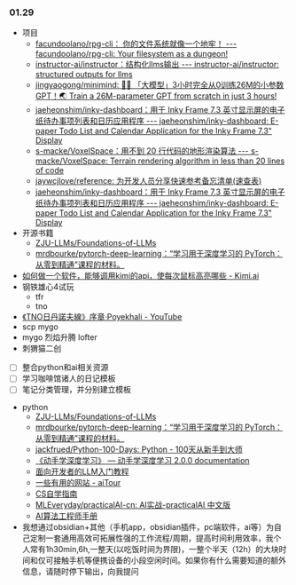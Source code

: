 ### 01.29
* 项目
	* [facundoolano/rpg-cli： 你的文件系统就像一个地牢！ --- facundoolano/rpg-cli: Your filesystem as a dungeon!](https://github.com/facundoolano/rpg-cli)
	* [instructor-ai/instructor：结构化llms输出 --- instructor-ai/instructor: structured outputs for llms](https://github.com/instructor-ai/instructor)
	* [jingyaogong/minimind: 🚀🚀 「大模型」3小时完全从0训练26M的小参数GPT！🌏 Train a 26M-parameter GPT from scratch in just 3 hours!](https://github.com/jingyaogong/minimind)
	* [jaeheonshim/inky-dashboard：用于 Inky Frame 7.3 英寸显示屏的电子纸待办事项列表和日历应用程序 --- jaeheonshim/inky-dashboard: E-paper Todo List and Calendar Application for the Inky Frame 7.3" Display](https://github.com/jaeheonshim/inky-dashboard)
	* [s-macke/VoxelSpace：用不到 20 行代码的地形渲染算法 --- s-macke/VoxelSpace: Terrain rendering algorithm in less than 20 lines of code](https://github.com/s-macke/VoxelSpace)
	* [jaywcjlove/reference: 为开发人员分享快速参考备忘清单(速查表)](https://github.com/jaywcjlove/reference)
	* [jaeheonshim/inky-dashboard：用于 Inky Frame 7.3 英寸显示屏的电子纸待办事项列表和日历应用程序 --- jaeheonshim/inky-dashboard: E-paper Todo List and Calendar Application for the Inky Frame 7.3" Display](https://github.com/jaeheonshim/inky-dashboard)
* 开源书籍
	* [ZJU-LLMs/Foundations-of-LLMs](https://github.com/ZJU-LLMs/Foundations-of-LLMs)
	* [mrdbourke/pytorch-deep-learning：“学习用于深度学习的 PyTorch：从零到精通”课程的材料。](https://github.com/mrdbourke/pytorch-deep-learning)
* [如何做一个软件，能够调用kimi的api，使每次鼠标高亮哪些 - Kimi.ai](https://kimi.moonshot.cn/chat/cud1vfjmtof2mjjbfaqg)
* 钢铁雄心4试玩
	* tfr
	* tno
* [《TNO日丹諾夫線》序章·Poyekhali - YouTube](https://www.youtube.com/watch?v=4XpNS4Qj9Q8)
* scp mygo
* mygo 烈焰升腾 lofter
* 刺猬猫二创
* [ ] 整合python和ai相关资源
* [ ] 学习咖啡馆诸人的日记模板
* [ ] 笔记分类管理，并分别建立模板
* python
	*  [ZJU-LLMs/Foundations-of-LLMs](https://github.com/ZJU-LLMs/Foundations-of-LLMs)
	* [mrdbourke/pytorch-deep-learning：“学习用于深度学习的 PyTorch：从零到精通”课程的材料。](https://github.com/mrdbourke/pytorch-deep-learning)
	* [jackfrued/Python-100-Days: Python - 100天从新手到大师](https://github.com/jackfrued/Python-100-Days)
	* [《动手学深度学习》 — 动手学深度学习 2.0.0 documentation](https://zh.d2l.ai/)
	* [面向开发者的LLM入门教程](https://datawhalechina.github.io/llm-cookbook/#/)
	* [一些有用的网站 - aiTour](https://aitour.icu/tools/useful-websites/#_4)
	* [CS自学指南](https://csdiy.wiki/)
	* [MLEveryday/practicalAI-cn: AI实战-practicalAI 中文版](https://github.com/MLEveryday/practicalAI-cn)
	* [AI算法工程师手册](https://www.huaxiaozhuan.com/)
* 我想通过obsidian+其他（手机app，obsidian插件，pc端软件，ai等）为自己定制一套通用高效可拓展性强的工作流程/周期，提高时间利用效率，我个人常有1h30min,6h,一整天(以吃饭时间为界限)，一整个半天（12h）的大块时间和仅可接触手机等便携设备的小段空闲时间。如果你有什么需要知道的额外信息，请随时停下输出，向我提问